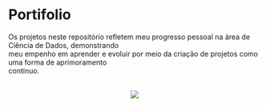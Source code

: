 # Portifolio

Os projetos neste repositório refletem meu progresso pessoal na área de Ciência de Dados, demonstrando<br> meu empenho em aprender e evoluir por meio da criação de projetos como uma forma de aprimoramento<br> contínuo.
<br><br>

<p align="center">
  <a href="https://skillicons.dev">
    <img src="https://skillicons.dev/icons?i=py,r,mysql,js,html,css" />
  </a>
</p>

